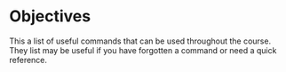 # Objectives

This a list of useful commands that can be used throughout the course. 
They list may be useful if you have forgotten a command or need a quick reference.

